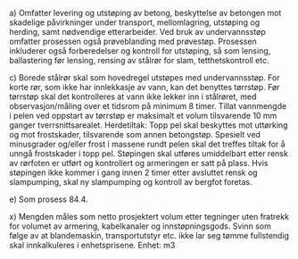 a) Omfatter levering og utstøping av betong, beskyttelse av betongen mot skadelige påvirkninger under transport, mellomlagring, utstøping og herding, samt nødvendige etterarbeider. Ved bruk av undervannsstøp omfatter prosessen også prøveblanding med prøvestøp.
Prosessen inkluderer også forberedelser og kontroll for utstøping, så som lensing, ballastering før lensing, rensing av stålrør for slam, tetthetskontroll etc.

c) Borede stålrør skal som hovedregel utstøpes med undervannsstøp. For korte rør, som ikke har innlekkasje av vann, kan det benyttes tørrstøp. Før tørrstøp skal det kontrolleres at vann ikke lekker inn i stålrøret, med observasjon/måling over et tidsrom på minimum 8 timer.  Tillat vannmengde i pelen ved oppstart av tørrstøp er maksimalt et volum tilsvarende 10 mm ganger tverrsnittsarealet.
Herdetiltak: Topp pel skal beskyttes mot uttørking og mot frostskader, tilsvarende som annen betongstøp. Spesielt ved minusgrader og/eller frost i massene rundt pelen skal det treffes tiltak for å unngå frostskader i topp pel.
Støpingen skal utføres umiddelbart etter rensk av rørfoten er utført og kontrollert og armeringen er satt på plass. Hvis støpingen ikke kommer i gang innen 2 timer etter avsluttet rensk og slampumping, skal ny slampumping og kontroll av bergfot foretas.

e) Som prosess 84.4.

x) Mengden måles som netto prosjektert volum etter tegninger uten fratrekk for volumet av armering, kabelkanaler og innstøpningsgods. Svinn som følge av at blandemaskin, transportutstyr etc. ikke lar seg tømme fullstendig skal innkalkuleres i enhetsprisene. Enhet: m3

